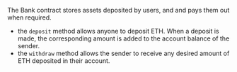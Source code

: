 The Bank contract stores assets deposited by users, and and pays them out when required. 
- the `deposit` method allows anyone to deposit ETH. When a deposit is made, the corresponding amount is added to the account balance of the sender. 
- the `withdraw` method allows the sender to receive any desired amount of ETH deposited in their account.